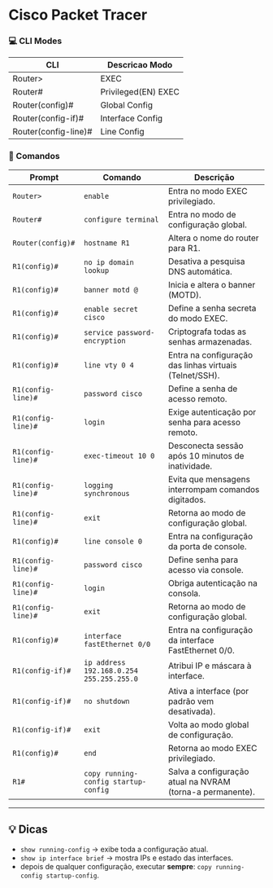 # Cisco Packet Tracer
### 💻 CLI Modes
| **CLI** | **Descricao Modo** |
|---------|---------------|
|Router>|EXEC|
|Router#|Privileged(EN) EXEC|
|Router(config)#|Global Config| 
|Router(config-if)#|Interface Config|
|Router(config-line)#|Line Config| 

### 📖 Comandos
| **Prompt** | **Comando** | **Descrição** |
|-------------|-------------|----------------|
| `Router>` | `enable` | Entra no modo EXEC privilegiado. |
| `Router#` | `configure terminal` | Entra no modo de configuração global. |
| `Router(config)#` | `hostname R1` | Altera o nome do router para R1. |
| `R1(config)#` | `no ip domain lookup` | Desativa a pesquisa DNS automática. |
| `R1(config)#` | `banner motd @` | Inicia e altera o banner (MOTD). |
| `R1(config)#` | `enable secret cisco` | Define a senha secreta do modo EXEC. |
| `R1(config)#` | `service password-encryption` | Criptografa todas as senhas armazenadas. |
| `R1(config)#` | `line vty 0 4` | Entra na configuração das linhas virtuais (Telnet/SSH). |
| `R1(config-line)#` | `password cisco` | Define a senha de acesso remoto. |
| `R1(config-line)#` | `login` | Exige autenticação por senha para acesso remoto. |
| `R1(config-line)#` | `exec-timeout 10 0` | Desconecta sessão após 10 minutos de inatividade. |
| `R1(config-line)#` | `logging synchronous` | Evita que mensagens interrompam comandos digitados. |
| `R1(config-line)#` | `exit` | Retorna ao modo de configuração global. |
| `R1(config)#` | `line console 0` | Entra na configuração da porta de console. |
| `R1(config-line)#` | `password cisco` | Define senha para acesso via console. |
| `R1(config-line)#` | `login` | Obriga autenticação na consola. |
| `R1(config-line)#` | `exit` | Retorna ao modo de configuração global. |
| `R1(config)#` | `interface fastEthernet 0/0` | Entra na configuração da interface FastEthernet 0/0. |
| `R1(config-if)#` | `ip address 192.168.0.254 255.255.255.0` | Atribui IP e máscara à interface. |
| `R1(config-if)#` | `no shutdown` | Ativa a interface (por padrão vem desativada). |
| `R1(config-if)#` | `exit` | Volta ao modo global de configuração. |
| `R1(config)#` | `end` | Retorna ao modo EXEC privilegiado. |
| `R1#` | `copy running-config startup-config` | Salva a configuração atual na NVRAM (torna-a permanente). |

---

## 💡 Dicas
- `show running-config` → exibe toda a configuração atual.  
- `show ip interface brief` → mostra IPs e estado das interfaces.  
- depois de qualquer configuração, executar **sempre**: `copy running-config startup-config`.
